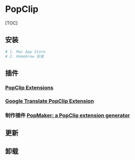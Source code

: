 # PopClip

[TOC]

## 安装

```bash
# 1. Mac App Store
# 2. Homebrew 安装
```



## 插件

### [PopClip Extensions](https://pilotmoon.com/popclip/extensions/)

### [Google Translate PopClip Extension](https://github.com/wizyoung/googletranslate.popclipext)

### 制作插件 [PopMaker: a PopClip extension generator](http://brettterpstra.com/2014/05/12/popmaker-popclip-extension-generator/)



## 更新



## 卸载



